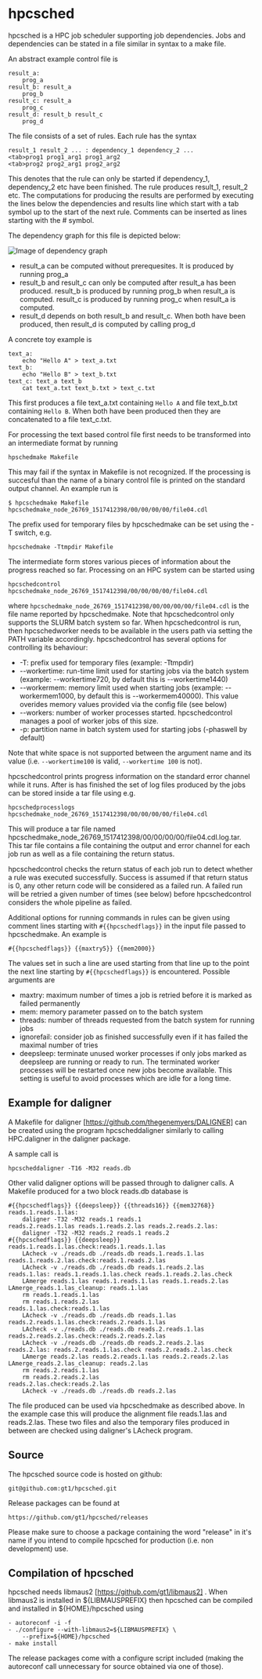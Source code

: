 # hpcsched
hpcsched is a HPC job scheduler supporting job dependencies. Jobs and
dependencies can be stated in a file similar in syntax to a make file.

An abstract example control file is

```
result_a:
	prog_a
result_b: result_a
	prog_b
result_c: result_a
	prog_c
result_d: result_b result_c
	prog_d
```

The file consists of a set of rules. Each rule has the syntax

```
result_1 result_2 ... : dependency_1 dependency_2 ...
<tab>prog1 prog1_arg1 prog1_arg2
<tab>prog2 prog2_arg1 prog2_arg2
```

This denotes that the rule can only be started if dependency_1, dependency_2
etc have been finished. The rule produces result_1, result_2 etc. The
computations for producing the results are performed by executing the lines
below the dependencies and results line which start with a tab symbol up to
the start of the next rule. Comments can be inserted as lines starting with
the # symbol.

The dependency graph for this file is depicted below:

![Image of dependency graph](https://raw.githubusercontent.com/gt1/hpcsched/master/doc/depgraph.svg?sanitize=true)

- result_a can be computed without prerequesites. It is produced by running prog_a
- result_b and result_c can only be computed after result_a has been produced. result_b is produced by running prog_b when result_a is computed. result_c is produced by running prog_c when result_a is computed.
- result_d depends on both result_b and result_c. When both have been produced, then result_d is computed by calling prog_d

A concrete toy example is

```
text_a:
	echo "Hello A" > text_a.txt
text_b:
	echo "Hello B" > text_b.txt
text_c: text_a text_b
	cat text_a.txt text_b.txt > text_c.txt
```

This first produces a file text_a.txt containing `Hello A` and file text_b.txt
containing `Hello B`. When both have been produced then they are
concatenated to a file text_c.txt.

For processing the text based control file first needs to be transformed
into an intermediate format by running

```
hpschedmake Makefile
```

This may fail if the syntax in Makefile is not recognized. If the processing
is succesful than the name of a binary control file is printed on the
standard output channel. An example run is

```
$ hpcschedmake Makefile
hpcschedmake_node_26769_1517412398/00/00/00/00/file04.cdl
```

The prefix used for temporary files by hpcschedmake can be set using the -T
switch, e.g.

```
hpcschedmake -Ttmpdir Makefile
```

The intermediate form stores various pieces of information about the
progress reached so far. Processing on an HPC system can be started using

```
hpcschedcontrol hpcschedmake_node_26769_1517412398/00/00/00/00/file04.cdl
```

where `hpcschedmake_node_26769_1517412398/00/00/00/00/file04.cdl` is the
file name reported by hpcschedmake. Note that hpcschedcontrol only supports
the SLURM batch system so far. When hpcschedcontrol is run, then
hpcschedworker needs to be available in the users path via setting the PATH
variable accordingly. hpcschedcontrol has several options for controlling
its behaviour:

* -T: prefix used for temporary files (example: -Ttmpdir)
* --workertime: run-time limit used for starting jobs via the batch system (example: --workertime720, by default this is --workertime1440)
* --workermem: memory limit used when starting jobs (example: --workermem1000, by default this is --workermem40000). This value overides memory values provided via the config file (see below)
* --workers: number of worker processes started. hpcschedcontrol manages a pool of worker jobs of this size.
* -p: partition name in batch system used for starting jobs (-phaswell by default)

Note that white space is not supported between the argument name and its
value (i.e. `--workertime100` is valid, `--workertime 100` is not).

hpcschedcontrol prints progress information on the standard error channel
while it runs. After is has finished the set of log files produced by the
jobs can be stored inside a tar file using e.g.

```
hpcschedprocesslogs hpcschedmake_node_26769_1517412398/00/00/00/00/file04.cdl
```

This will produce a tar file named hpcschedmake_node_26769_1517412398/00/00/00/00/file04.cdl.log.tar.
This tar file contains a file containing the output and error channel for
each job run as well as a file containing the return status.

hpcschedcontrol checks the return status of each job run to detect whether a
rule was executed successfully. Success is assumed if that return status is
0, any other return code will be considered as a failed run. A failed run
will be retried a given number of times (see below) before hpcschedcontrol
considers the whole pipeline as failed.

Additional options for running commands in rules can be given using comment
lines starting with `#{{hpcschedflags}}` in the input file passed to
hpcschedmake. An example is

```
#{{hpcschedflags}} {{maxtry5}} {{mem2000}}
```

The values set in such a line are used starting from that line up to the
point the next line starting by `#{{hpcschedflags}}` is encountered.
Possible arguments are

* maxtry<int>: maximum number of times a job is retried before it is marked as failed permanently
* mem<int>: memory parameter passed on to the batch system
* threads<int>: number of threads requested from the batch system for running jobs
* ignorefail: consider job as finished successfully even if it has failed the maximal number of tries
* deepsleep: terminate unused worker processes if only jobs marked as deepsleep are running or ready to run. The terminated worker processes will be restarted once new jobs become available. This setting is useful to avoid processes which are idle for a long time.

Example for daligner
--------------------

A Makefile for daligner [https://github.com/thegenemyers/DALIGNER] can be
created using the program hpcscheddaligner similarly to calling HPC.daligner
in the daligner package.

A sample call is

	hpcscheddaligner -T16 -M32 reads.db

Other valid daligner options will be passed through to daligner calls. A
Makefile produced for a two block reads.db database is

```
#{{hpcschedflags}} {{deepsleep}} {{threads16}} {{mem32768}}
reads.1.reads.1.las:
	daligner -T32 -M32 reads.1 reads.1
reads.2.reads.1.las reads.1.reads.2.las reads.2.reads.2.las:
	daligner -T32 -M32 reads.2 reads.1 reads.2
#{{hpcschedflags}} {{deepsleep}}
reads.1.reads.1.las.check:reads.1.reads.1.las
	LAcheck -v ./reads.db ./reads.db reads.1.reads.1.las
reads.1.reads.2.las.check:reads.1.reads.2.las
	LAcheck -v ./reads.db ./reads.db reads.1.reads.2.las
reads.1.las: reads.1.reads.1.las.check reads.1.reads.2.las.check
	LAmerge reads.1.las reads.1.reads.1.las reads.1.reads.2.las
LAmerge_reads.1.las_cleanup: reads.1.las
	rm reads.1.reads.1.las
	rm reads.1.reads.2.las
reads.1.las.check:reads.1.las
	LAcheck -v ./reads.db ./reads.db reads.1.las
reads.2.reads.1.las.check:reads.2.reads.1.las
	LAcheck -v ./reads.db ./reads.db reads.2.reads.1.las
reads.2.reads.2.las.check:reads.2.reads.2.las
	LAcheck -v ./reads.db ./reads.db reads.2.reads.2.las
reads.2.las: reads.2.reads.1.las.check reads.2.reads.2.las.check
	LAmerge reads.2.las reads.2.reads.1.las reads.2.reads.2.las
LAmerge_reads.2.las_cleanup: reads.2.las
	rm reads.2.reads.1.las
	rm reads.2.reads.2.las
reads.2.las.check:reads.2.las
	LAcheck -v ./reads.db ./reads.db reads.2.las
```

The file produced can be used via hpcschedmake as described above. In the
example case this will produce the alignment file reads.1.las and
reads.2.las. These two files and also the temporary files produced in
between are checked using daligner's LAcheck program.

Source
------

The hpcsched source code is hosted on github:

	git@github.com:gt1/hpcsched.git

Release packages can be found at

	https://github.com/gt1/hpcsched/releases

Please make sure to choose a package containing the word "release" in it's name if you
intend to compile hpcsched for production (i.e. non development) use.

Compilation of hpcsched
-------------------------

hpcsched needs libmaus2 [https://github.com/gt1/libmaus2] . When libmaus2
is installed in ${LIBMAUSPREFIX} then hpcsched can be compiled and
installed in ${HOME}/hpcsched using

	- autoreconf -i -f
	- ./configure --with-libmaus2=${LIBMAUSPREFIX} \
		--prefix=${HOME}/hpcsched
	- make install

The release packages come with a configure script included (making the autoreconf call unnecessary for source obtained via one of those).
